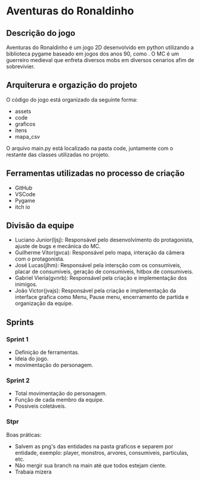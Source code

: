   # Aventuras do Ronaldinho


## Descrição do jogo
Aventuras do Ronaldinho é um jogo 2D desenvolvido em  python utilizando a biblioteca pygame baseado em jogos dos anos 90, como . O MC é um guerreiro medieval que enfreta
diversos mobs em diversos cenarios afim de sobrevivier.
 
## Arquiterura e orgazição do projeto
O código do jogo está organizado da seguinte forma:
* assets
* code
* graficos
* itens
* mapa_csv
  
O arquivo main.py está localizado na pasta code, juntamente com o restante das classes utilizadas no projeto.

## Ferramentas utilizadas no processo de criação
* GitHub
* VSCode
* Pygame
* itch io

## Divisão da equipe
*  Luciano Junior(ljsj): Responsável pelo desenvolvimento do protagonista, ajuste de bugs e mecânica do MC.
*  Guilherme Vitor(gvca): Responsável pelo mapa, interação da câmera com o protagonista.
*  José Lucas(jlhm): Responsável pela intersção com os consumiveis, placar de consumiveis, geração de consumiveis, hitbox de consumiveis.
*  Gabriel Vieria(gvnrb): Responsável pela criação e implementação dos inimigos.
*  João Victor(jvajs): Responsável pela criação e implementação da interface grafica como Menu, Pause menu, encerramento de partida e organização da equipe.

## Sprints
### Sprint 1
* Definição de ferramentas.
* Ideia do jogo.
* movimentação do personagem.
### Sprint 2
* Total movimentação do personagem.
* Função de cada membro da equipe.
* Possiveis coletáveis.
### Stpr
  

  




Boas práticas:
- Salvem as png's das entidades na pasta graficos e separem por entidade, exemplo: player, monstros, arvores, consumiveis, particulas, etc.
- Não mergir sua branch na main até que todos estejam ciente.
- Trabaia mizera

